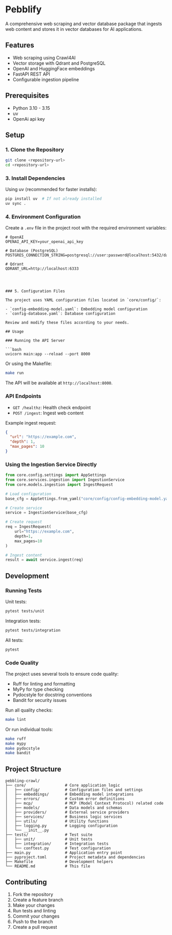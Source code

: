 # Pebblify

A comprehensive web scraping and vector database package that ingests web content and stores it in vector databases for AI applications.

## Features

- Web scraping using Crawl4AI
- Vector storage with Qdrant and PostgreSQL
- OpenAI and HuggingFace embeddings
- FastAPI REST API
- Configurable ingestion pipeline

## Prerequisites

- Python 3.10 - 3.15
- uv
- OpenAi api key


## Setup

### 1. Clone the Repository

```bash
git clone <repository-url>
cd <repository-url>
```



### 3. Install Dependencies
Using uv (recommended for faster installs):
```bash
pip install uv  # If not already installed
uv sync .
```
### 4. Environment Configuration

Create a `.env` file in the project root with the required environment variables:

```env
# OpenAI
OPENAI_API_KEY=your_openai_api_key

# Database (PostgreSQL)
POSTGRES_CONNECTION_STRING=postgresql://user:password@localhost:5432/database_name

# Qdrant
QDRANT_URL=http://localhost:6333




### 5. Configuration Files

The project uses YAML configuration files located in `core/config/`:

- `config-embedding-model.yaml`: Embedding model configuration
- `config-database.yaml`: Database configuration

Review and modify these files according to your needs.

## Usage

### Running the API Server

```bash
uvicorn main:app --reload --port 8000
```

Or using the Makefile:
```bash
make run
```

The API will be available at `http://localhost:8000`.

### API Endpoints

- `GET /healthz`: Health check endpoint
- `POST /ingest`: Ingest web content

Example ingest request:
```json
{
  "url": "https://example.com",
  "depth": 1,
  "max_pages": 10
}
```

### Using the Ingestion Service Directly

```python
from core.config.settings import AppSettings
from core.services.ingestion import IngestionService
from core.models.ingestion import IngestRequest

# Load configuration
base_cfg = AppSettings.from_yaml("core/config/config-embedding-model.yaml")

# Create service
service = IngestionService(base_cfg)

# Create request
req = IngestRequest(
    url="https://example.com",
    depth=1,
    max_pages=10
)

# Ingest content
result = await service.ingest(req)
```

## Development

### Running Tests

Unit tests:
```bash
pytest tests/unit
```

Integration tests:
```bash
pytest tests/integration
```

All tests:
```bash
pytest
```

### Code Quality

The project uses several tools to ensure code quality:

- Ruff for linting and formatting
- MyPy for type checking
- Pydocstyle for docstring conventions
- Bandit for security issues

Run all quality checks:
```bash
make lint
```

Or run individual tools:
```bash
make ruff
make mypy
make pydocstyle
make bandit
```

## Project Structure

```
pebbling-crawl/
├── core/                 # Core application logic
│   ├── config/           # Configuration files and settings
│   ├── embeddings/       # Embedding model integrations
│   ├── errors/           # Custom error definitions
│   ├── mcp/              # MCP (Model Context Protocol) related code
│   ├── models/           # Data models and schemas
│   ├── providers/        # External service providers
│   ├── services/         # Business logic services
│   ├── utils/            # Utility functions
│   ├── logging.py        # Logging configuration
│   └── __init__.py
├── tests/                # Test suite
│   ├── unit/             # Unit tests
│   ├── integration/      # Integration tests
│   └── conftest.py       # Test configuration
├── main.py               # Application entry point
├── pyproject.toml        # Project metadata and dependencies
├── Makefile              # Development helpers
└── README.md             # This file
```

## Contributing

1. Fork the repository
2. Create a feature branch
3. Make your changes
4. Run tests and linting
5. Commit your changes
6. Push to the branch
7. Create a pull request


